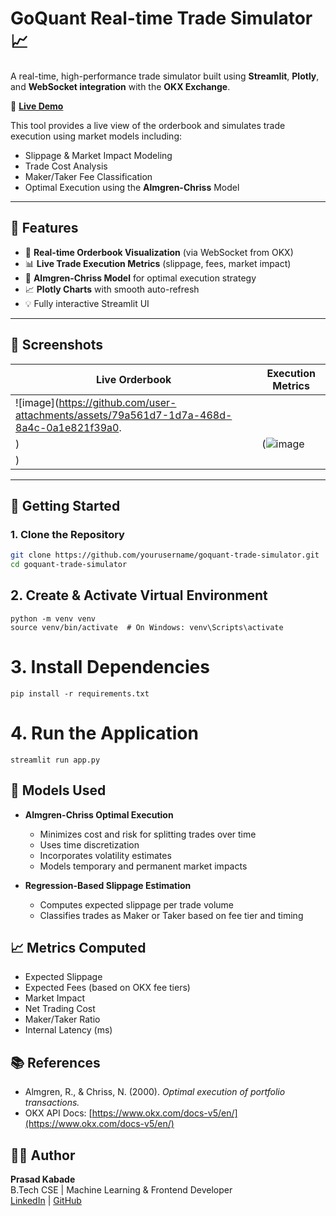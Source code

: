 # GoQuant Real-time Trade Simulator 📈

A real-time, high-performance trade simulator built using **Streamlit**, **Plotly**, and **WebSocket integration** with the **OKX Exchange**.

🚀 **[Live Demo](https://prasad26-cse-assignment-goquant-app-wu9e9s.streamlit.app/)**

This tool provides a live view of the orderbook and simulates trade execution using market models including:
- Slippage & Market Impact Modeling
- Trade Cost Analysis
- Maker/Taker Fee Classification
- Optimal Execution using the **Almgren-Chriss** Model

---

## 🔧 Features

- 📡 **Real-time Orderbook Visualization** (via WebSocket from OKX)
- 📊 **Live Trade Execution Metrics** (slippage, fees, market impact)
- 🧠 **Almgren-Chriss Model** for optimal execution strategy
- 📈 **Plotly Charts** with smooth auto-refresh
- 💡 Fully interactive Streamlit UI

---

## 📸 Screenshots

| Live Orderbook | Execution Metrics |
|----------------|-------------------|
| ![image](https://github.com/user-attachments/assets/79a561d7-1d7a-468d-8a4c-0a1e821f39a0.
) | (![image](https://github.com/user-attachments/assets/6a56aeb6-9c8b-48df-a165-3b7f3875fcad)
) |

---

## 🚀 Getting Started

### 1. Clone the Repository

```bash
git clone https://github.com/yourusername/goquant-trade-simulator.git
cd goquant-trade-simulator
```
## 2. Create & Activate Virtual Environment
```
python -m venv venv
source venv/bin/activate  # On Windows: venv\Scripts\activate
```
# 3. Install Dependencies
```
pip install -r requirements.txt
```
# 4. Run the Application
```
streamlit run app.py
```
## 🧠 Models Used

- **Almgren-Chriss Optimal Execution**  
  - Minimizes cost and risk for splitting trades over time  
  - Uses time discretization  
  - Incorporates volatility estimates  
  - Models temporary and permanent market impacts  

- **Regression-Based Slippage Estimation**  
  - Computes expected slippage per trade volume  
  - Classifies trades as Maker or Taker based on fee tier and timing  


## 📈 Metrics Computed

- Expected Slippage  
- Expected Fees (based on OKX fee tiers)  
- Market Impact  
- Net Trading Cost  
- Maker/Taker Ratio  
- Internal Latency (ms)  


## 📚 References

- Almgren, R., & Chriss, N. (2000). *Optimal execution of portfolio transactions.*  
- OKX API Docs: [https://www.okx.com/docs-v5/en/](https://www.okx.com/docs-v5/en/)  


## 🧑‍💻 Author

**Prasad Kabade**  
B.Tech CSE | Machine Learning & Frontend Developer  
[LinkedIn](https://www.linkedin.com/in/prasadkabade) | [GitHub](https://github.com/prasadkabade)

